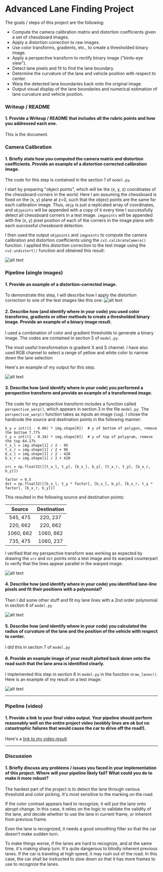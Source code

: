 

# Advanced Lane Finding Project

The goals / steps of this project are the following:

* Compute the camera calibration matrix and distortion coefficients given a set of chessboard images.
* Apply a distortion correction to raw images.
* Use color transforms, gradients, etc., to create a thresholded binary image.
* Apply a perspective transform to rectify binary image ("birds-eye view").
* Detect lane pixels and fit to find the lane boundary.
* Determine the curvature of the lane and vehicle position with respect to center.
* Warp the detected lane boundaries back onto the original image.
* Output visual display of the lane boundaries and numerical estimation of lane curvature and vehicle position.




### Writeup / README

#### 1. Provide a Writeup / README that includes all the rubric points and how you addressed each one.   
This is the document.

### Camera Calibration

#### 1. Briefly state how you computed the camera matrix and distortion coefficients. Provide an example of a distortion corrected calibration image.

The code for this step is contained in the section 1 of `model.py`.

I start by preparing "object points", which will be the (x, y, z) coordinates of the chessboard corners in the world. Here I am assuming the chessboard is fixed on the (x, y) plane at z=0, such that the object points are the same for each calibration image.  Thus, `objp` is just a replicated array of coordinates, and `objpoints` will be appended with a copy of it every time I successfully detect all chessboard corners in a test image.  `imgpoints` will be appended with the (x, y) pixel position of each of the corners in the image plane with each successful chessboard detection.  

I then used the output `objpoints` and `imgpoints` to compute the camera calibration and distortion coefficients using the `cv2.calibrateCamera()` function.  I applied this distortion correction to the test image using the `cv2.undistort()` function and obtained this result:

![alt text](https://s25.postimg.org/ljhh5ycxr/Screen_Shot_2017-03-29_at_10.42.45_PM.png)

### Pipeline (single images)

#### 1. Provide an example of a distortion-corrected image.
To demonstrate this step, I will describe how I apply the distortion correction to one of the test images like this one:
![alt text](https://s25.postimg.org/f72bw49vj/Screen_Shot_2017-03-29_at_11.37.46_PM.png)

#### 2. Describe how (and identify where in your code) you used color transforms, gradients or other methods to create a thresholded binary image.  Provide an example of a binary image result.
I used a combination of color and gradient thresholds to generate a binary image. The codes are contained in section 5 of `model.py`.

The most useful transformation is gradient X and S channel. I have also used RGB channel to select a range of yellow and white color to narrow down the lane selection

Here's an example of my output for this step.  

![alt text](https://s25.postimg.org/72u7rdngf/channel_S_threading.png)

#### 3. Describe how (and identify where in your code) you performed a perspective transform and provide an example of a transformed image.

The code for my perspective transform includes a function called `perspective_warp()`, which appears in section 3 in the file `model.py`. The `perspective_warp()` function takes as inputs an image (`img`).  I chose the hardcode the source and destination points in the following manner:

```
b_y = int((1 - 0.08) * img.shape[0])  # y of bottom of polygon, remove the bottom 7.77%
t_y = int((1 - 0.34) * img.shape[0])  # y of top of polygram, remove the top 64.17%
t_x_l = img.shape[1] / 2 - 95
t_x_r = img.shape[1] / 2 + 96
b_x_l = img.shape[1] / 2 - 420
b_x_r = img.shape[1] / 2 + 420

src = np.float32([[t_x_l, t_y], [b_x_l, b_y], [t_x_r, t_y], [b_x_r, b_y]])

factor = 0.5
dst = np.float32([[b_x_l, t_y * factor], [b_x_l, b_y], [b_x_r, t_y * factor], [b_x_r, b_y]])

```
This resulted in the following source and destination points:

| Source        | Destination   |
|:-------------:|:-------------:|
| 545, 475      | 220, 237        |
| 220, 662      | 220, 662      |
| 1060, 662     | 1060, 662      |
| 735, 475      | 1060, 237        |

I verified that my perspective transform was working as expected by drawing the `src` and `dst` points onto a test image and its warped counterpart to verify that the lines appear parallel in the warped image.

![alt text](https://s25.postimg.org/csf1pfj0f/Screen_Shot_2017-03-31_at_10.17.35_PM.png)

#### 4. Describe how (and identify where in your code) you identified lane-line pixels and fit their positions with a polynomial?

Then I did some other stuff and fit my lane lines with a 2nd order polynomial in section 6 of `model.py`

![alt text](https://s25.postimg.org/qaly1pv5r/Screen_Shot_2017-04-07_at_11.17.01_PM.png)

#### 5. Describe how (and identify where in your code) you calculated the radius of curvature of the lane and the position of the vehicle with respect to center.

I did this in section 7 of `model.py`

#### 6. Provide an example image of your result plotted back down onto the road such that the lane area is identified clearly.

I implemented this step in section 8 in `model.py` in the function `draw_lanes()`.  Here is an example of my result on a test image:

![alt text](https://s25.postimg.org/grc9897nj/Screen_Shot_2017-04-07_at_11.19.20_PM.png)

---

### Pipeline (video)

#### 1. Provide a link to your final video output.  Your pipeline should perform reasonably well on the entire project video (wobbly lines are ok but no catastrophic failures that would cause the car to drive off the road!).

Here's a [link to my video result](https://youtu.be/37KsxSlxHIE)

---

### Discussion

#### 1. Briefly discuss any problems / issues you faced in your implementation of this project.  Where will your pipeline likely fail?  What could you do to make it more robust?

The hardest part of the project is to detect the lane through various threshold and color picking. It's most sensitive to the marking on the road.

If the color contrast appears hard to recognize, it will put the lane onto abrupt change. In this case, it relies on the logic to validate the validity of the lane, and decide whether to use the lane in current frame, or inherent from previous frame.

Even the lane is recognized, it needs a good smoothing filter so that the car doesn't make sudden turn.

To make things worse, if the lanes are hard to recognize, and at the same time, it's making sharp turn. It's quite dangerous to blindly inherent previous lanes. If the car is traveling at high speed, it may rush out of the road. In this case, the car shall be instructed to slow down so that it has more frames to use to recognize the lanes.
